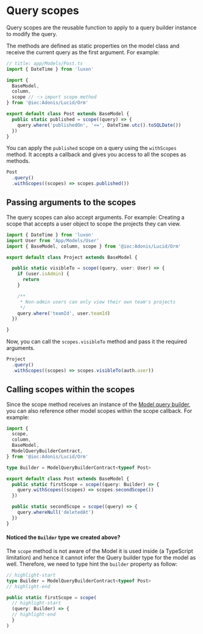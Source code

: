 # Query scopes

Query scopes are the reusable function to apply to a query builder instance to modify the query.

The methods are defined as static properties on the model class and receive the current query as the first argument. For example:

```ts
// title: app/Models/Post.ts
import { DateTime } from 'luxon'

import {
  BaseModel,
  column,
  scope // 👈 import scope method
} from '@ioc:Adonis/Lucid/Orm'

export default class Post extends BaseModel {
  public static published = scope((query) => {
    query.where('publishedOn', '<=', DateTime.utc().toSQLDate())
  })
}
```

You can apply the `published` scope on a query using the `withScopes` method. It accepts a callback and gives you access to all the scopes as methods.

```ts
Post
  .query()
  .withScopes((scopes) => scopes.published())
```

## Passing arguments to the scopes
The query scopes can also accept arguments. For example: Creating a scope that accepts a user object to scope the projects they can view.

```ts
import { DateTime } from 'luxon'
import User from 'App/Models/User'
import { BaseModel, column, scope } from '@ioc:Adonis/Lucid/Orm'

export default class Project extends BaseModel {

  public static visibleTo = scope((query, user: User) => {
    if (user.isAdmin) {
      return
    }

    /**
     * Non-admin users can only view their own team's projects
     */
    query.where('teamId', user.teamId)
  })

}
```

Now, you can call the `scopes.visibleTo` method and pass it the required arguments.

```ts
Project
  .query()
  .withScopes((scopes) => scopes.visibleTo(auth.user))
```

## Calling scopes within the scopes
Since the scope method receives an instance of the [Model query builder](../../reference/database/orm/query-builder.md), you can also reference other model scopes within the scope callback. For example:

```ts
import {
  scope,
  column,
  BaseModel,
  ModelQueryBuilderContract,
} from '@ioc:Adonis/Lucid/Orm'

type Builder = ModelQueryBuilderContract<typeof Post>

export default class Post extends BaseModel {
  public static firstScope = scope((query: Builder) => {
    query.withScopes((scopes) => scopes.secondScope())
  })

  public static secondScope = scope((query) => {
    query.whereNull('deletedAt')
  })
}
```

#### Noticed the `Builder` type we created above?

The `scope` method is not aware of the Model it is used inside (a TypeScript limitation) and hence it cannot infer the Query builder type for the model as well. Therefore, we need to type hint the `builder` property as follow:

```ts
// highlight-start
type Builder = ModelQueryBuilderContract<typeof Post>
// highlight-end

public static firstScope = scope(
  // highlight-start
  (query: Builder) => {
  // highlight-end
  }
)
```

